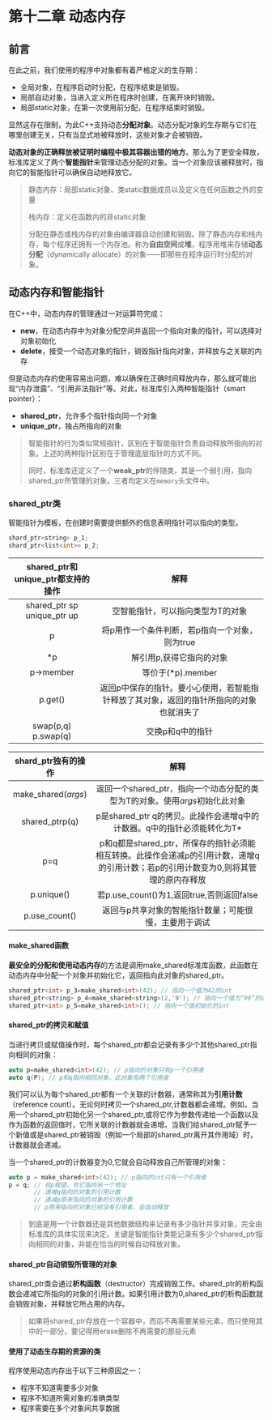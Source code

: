 # 第十二章 动态内存

## 前言

在此之前，我们使用的程序中对象都有着严格定义的生存期：

- 全局对象，在程序启动时分配，在程序结束是销毁。
- 局部自动对象，当进入定义所在程序时创建，在离开块时销毁。
- 局部static对象，在第一次使用前分配，在程序结束时销毁。

显然这存在限制，为此C++支持动态<b>分配对象</b>。动态分配对象的生存期与它们在哪里创建无关，只有当显式地被释放时，这些对象才会被销毁。

<b>动态对象的正确释放被证明时编程中极其容器出错的地方</b>。那么为了更安全释放，标准库定义了两个<b>智能指针</b>来管理动态分配的对象。当一个对象应该被释放时，指向它的智能指针可以确保自动地释放它。

> 静态内存：局部static对象、类static数据成员以及定义在任何函数之外的变量
>
> 栈内存：定义在函数内的非static对象
>
> 分配在静态或栈内存的对象由编译器自动创建和销毁。除了静态内存和栈内存，每个程序还拥有一个内存池。称为<b>自由空间</b>或<b>堆</b>，程序用堆来存储<b>动态分配</b>（dynamically allocate）的对象——即那些在程序运行时分配的对象。

## 动态内存和智能指针

在C++中，动态内存的管理通过一对运算符完成：

- <b>new</b>，在动态内存中为对象分配空间并返回一个指向对象的指针，可以选择对对象初始化
- <b>delete</b>，接受一个动态对象的指针，销毁指针指向对象，并释放与之关联的内存

但是动态内存的使用容易出问题，难以确保在正确时间释放内存，那么就可能出现“内存泄露”、“引用非法指针”等。对此，标准库引入两种智能指针（smart pointer）：

- <b>shared_ptr</b>，允许多个指针指向同一个对象
- <b>unique_ptr</b>，独占所指向的对象

> 智能指针的行为类似常规指针，区别在于智能指针负责自动释放所指向的对象。上述的两种指针区别在于管理底层指针的方式不同。
>
> 同时，标准库还定义了一个<b>weak_ptr</b>的伴随类，其是一个弱引用，指向shared_ptr所管理的对象。三者均定义在`memory`头文件中。

### shared_ptr类

智能指针为模板，在创建时需要提供额外的信息表明指针可以指向的类型。

```cpp
shard_ptr<string> p_1;
shard_ptr<list<int>> p_2;
```

|      shared_ptr和unique_ptr都支持的操作      |                      解释                      |
|:-------------------------------------:|:--------------------------------------------:|
| shared_ptr<T> sp<br/>unique_ptr<T> up |              空智能指针，可以指向类型为T的对象               |
|                   p                   |          将p用作一个条件判断，若p指向一个对象，则为true          |
|                  *p                   |                解引用p,获得它指向的对象                 |
|               p->member               |                等价于(*p).member                |
|                p.get()                | 返回p中保存的指针。要小心使用，若智能指针释放了其对象，返回的指针所指向的对象也就消失了 |
|        swap(p,q)<br/>p.swap(q)        |                  交换p和q中的指针                   |

|       shard_ptr独有的操作        |                                     解释                                     |
|:---------------------------:|:--------------------------------------------------------------------------:|
| make_shared<T>(<i>args</i>) |            返回一个shared_ptr，指向一个动态分配的类型为T的对象。使用<i>args</i>初始化此对象             |
|      shared_ptr<T>p(q)      |                p是shared_ptr q的拷贝。此操作会递增q中的计数器。q中的指针必须能转化为T*                |
|             p=q             | p和q都是shared_ptr，所保存的指针必须能相互转换。此操作会递减p的引用计数，递增q的引用计数；若p的引用计数变为0,则将其管理的原内存释放 |
|         p.unique()          |                     若p.use_count()为1,返回true,否则返回false                      |
|        p.use_count()        |                        返回与p共享对象的智能指针数量；可能很慢，主要用于调试                         |

#### make_shared函数

<b>最安全的分配和使用动态内存</b>的方法是调用make_shared标准库函数，此函数在动态内存中分配一个对象并初始化它，返回指向此对象的shared_ptr。

```cpp
shared_ptr<int> p_3=make_shared<int>(42); // 指向一个值为42的int
shared_ptr<string> p_4=make_shared<string>(2,'9'); // 指向一个值为“99”的string
shared_ptr<int> p_5=make_shared<int>(); // 指向一个值初始化的int
```

#### shared_ptr的拷贝和赋值

当进行拷贝或赋值操作时，每个shared_ptr都会记录有多少个其他shared_ptr指向相同的对象：

```cpp
auto p=make_shared<int>(42); // p指向的对象只有p一个引用者
auto q(P); // p和q指向相同对象，此对象有两个引用者
```

我们可以认为每个shared_ptr都有一个关联的计数器，通常称其为<b>引用计数</b>（reference count）。无论何时拷贝一个shared_ptr,计数器都会递增。例如，当用一个shared_ptr初始化另一个shared_ptr,或将它作为参数传递给一个函数以及作为函数的返回值时，它所关联的计数器就会递增。当我们给shared_ptr赋予一个新值或是shared_ptr被销毁（例如一个局部的shared_ptr离开其作用域）时，计数器就会递减。

当一个shared_ptr的计数器变为0,它就会自动释放自己所管理的对象：

```cpp
auto p = make_shared<int>(42); // p指向的int只有一个引用者
p = q; // 给p赋值，令它指向另一个地址
	   // 递增q指向的对象的引用计数
	   // 递减p原来指向的对象的引用计数
	   // p原来指向的对象已经没有引用者，会自动释放
```

> 到底是用一个计数器还是其他数据结构来记录有多少指针共享对象，完全由标准库的具体实现来决定。关键是智能指针类能记录有多少个shared_ptr指向相同的对象，并能在恰当的时候自动释放对象。

#### shared_ptr自动销毁所管理的对象

shared_ptr类会通过<b>析构函数</b>（destructor）完成销毁工作。shared_ptr的析构函数会递减它所指向的对象的引用计数。如果引用计数为0,shared_ptr的析构函数就会销毁对象，并释放它所占用的内存。

> 如果将shared_ptr存放在一个容器中，而后不再需要某些元素，而只使用其中的一部分，要记得用erase删除不再需要的那些元素

#### 使用了动态生存期的资源的类

程序使用动态内存出于以下三种原因之一：

- 程序不知道需要多少对象
- 程序不知道所需对象的准确类型
- 程序需要在多个对象间共享数据

